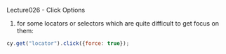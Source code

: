 Lecture026 - Click Options

1. for some locators or selectors which are quite difficult to get focus on them:
```javascript
cy.get("locator").click({force: true});
```
 